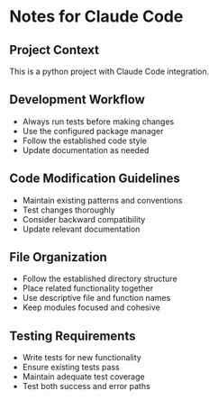 # Notes for Claude Code

## Project Context
This is a python project with Claude Code integration.

## Development Workflow
- Always run tests before making changes
- Use the configured package manager
- Follow the established code style
- Update documentation as needed

## Code Modification Guidelines
- Maintain existing patterns and conventions
- Test changes thoroughly
- Consider backward compatibility
- Update relevant documentation

## File Organization
- Follow the established directory structure
- Place related functionality together
- Use descriptive file and function names
- Keep modules focused and cohesive

## Testing Requirements
- Write tests for new functionality
- Ensure existing tests pass
- Maintain adequate test coverage
- Test both success and error paths
